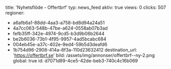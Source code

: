 title: 'Nyhetsflöde - Offertbrf'
typ: news_feed
aktiv: true
views: 0
clicks: 507
regioner:
  - a6afb6a1-88dd-4aa3-a758-bd8d94a24a51
  - 4a7cc063-548b-47be-a624-0558ab07b3ad
  - fefb35ff-342e-4974-9cd5-b3d9b06b2644
  - be2b6036-73b1-4f95-9957-4ad5bcabc684
  - 004eb45e-a37c-402e-9ed4-59b5d3deafd6
  - 1b754d96-2908-414a-8f3a-110d23632412
destination_url: 'https://offertbrf.se'
bild: /assets/img/annonser/offertbrf--ny-2.png
global: true
id: d7071d89-4ce5-42de-beb3-740c4c16b069

